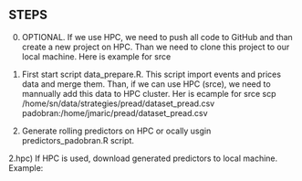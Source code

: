 ## STEPS

0) OPTIONAL. If we use HPC, we need to push all code to GitHub and than create a new project on HPC. Than we need to clone this project to our local machine. Here is example for srce

1) First start script data_prepare.R. This script import events and prices data and merge them. Than, if we can use HPC (srce), we need to mannually add this data to HPC cluster. Her is ecample for srce
scp /home/sn/data/strategies/pread/dataset_pread.csv padobran:/home/jmaric/pread/dataset_pread.csv

2) Generate rolling predictors on HPC or ocally usgin predictors_padobran.R script.

2.hpc) If HPC is used, download generated predictors to local machine. Example:


